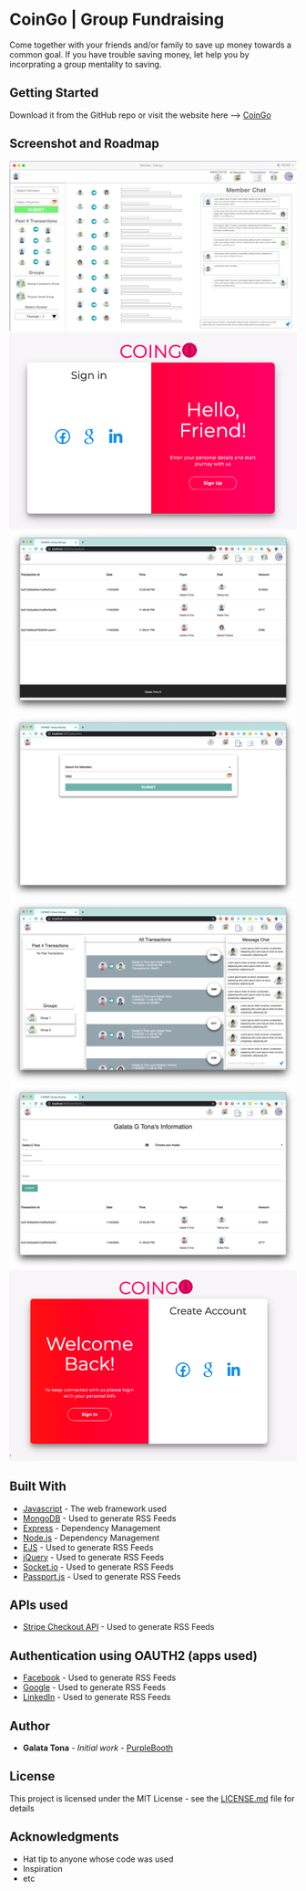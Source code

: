 # CoinGo | Group Fundraising

Come together with your friends and/or family to save up money towards a common goal. If you have trouble  saving money, let help you by incorprating a group mentality to saving. 

## Getting Started

Download it from the GitHub repo or visit the website here --> [CoinGo](https://rometools.github.io/rome/) 

## Screenshot and Roadmap

![alt text](https://github.com/tonagalata/coingo.app/blob/development/public/images/screenshots/Screen%20Shot1.png)
![alt text](https://github.com/tonagalata/coingo.app/blob/development/public/images/screenshots/Screen%20Shot2.png)
![alt text](https://github.com/tonagalata/coingo.app/blob/development/public/images/screenshots/Screen%20Shot3.png)
![alt text](https://github.com/tonagalata/coingo.app/blob/development/public/images/screenshots/Screen%20Shot4.png)
![alt text](https://github.com/tonagalata/coingo.app/blob/development/public/images/screenshots/Screen%20Shot5.png)
![alt text](https://github.com/tonagalata/coingo.app/blob/development/public/images/screenshots/Screen%20Shot6.png)
![alt text](https://github.com/tonagalata/coingo.app/blob/development/public/images/screenshots/Screen%20Shot7.png)


## Built With

* [Javascript](http://www.dropwizard.io/1.0.2/docs/) - The web framework used
* [MongoDB](https://rometools.github.io/rome/) - Used to generate RSS Feeds
* [Express](https://maven.apache.org/) - Dependency Management
* [Node.js](https://maven.apache.org/) - Dependency Management
* [EJS](https://rometools.github.io/rome/) - Used to generate RSS Feeds
* [jQuery](https://rometools.github.io/rome/) - Used to generate RSS Feeds
* [Socket.io](https://rometools.github.io/rome/) - Used to generate RSS Feeds
* [Passport.js](https://rometools.github.io/rome/) - Used to generate RSS Feeds

## APIs used
* [Stripe Checkout API](https://rometools.github.io/rome/) - Used to generate RSS Feeds

## Authentication using OAUTH2 (apps used)
* [Facebook](https://rometools.github.io/rome/) - Used to generate RSS Feeds
* [Google](https://rometools.github.io/rome/) - Used to generate RSS Feeds
* [LinkedIn](https://rometools.github.io/rome/) - Used to generate RSS Feeds



## Author

* **Galata Tona** - *Initial work* - [PurpleBooth](https://github.com/PurpleBooth)

## License

This project is licensed under the MIT License - see the [LICENSE.md](LICENSE.md) file for details

## Acknowledgments

* Hat tip to anyone whose code was used
* Inspiration
* etc
